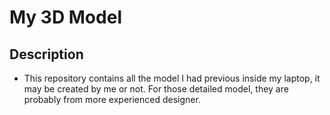 # My 3D Model

## Description
- This repository contains all the model I had previous inside my laptop, 
it may be created by me or not. For those detailed model, they are probably 
from more experienced designer.

